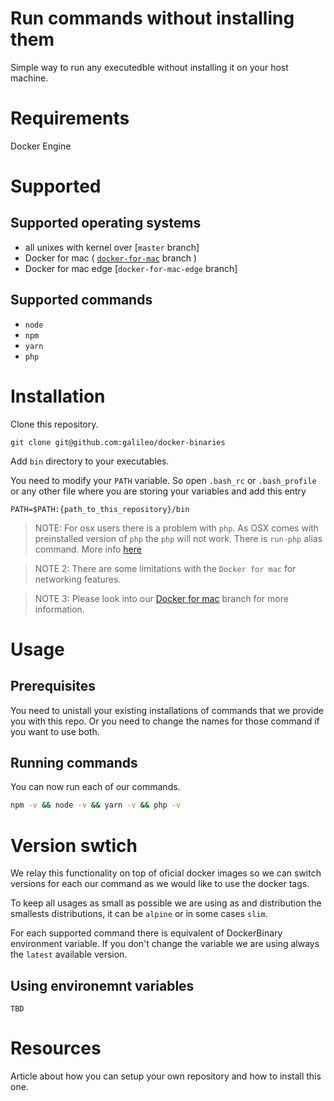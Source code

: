 # Run commands without installing them

Simple way to run any executedble without installing it on your host machine.

# Requirements

Docker Engine

# Supported 

## Supported operating systems

- all unixes with kernel over [`master` branch]
- Docker for mac ( [`docker-for-mac`](../../tree/docker-for-mac) branch )
- Docker for mac edge [`docker-for-mac-edge` branch]

## Supported commands

- `node`
- `npm`
- `yarn`
- `php`

# Installation

Clone this repository.

```
git clone git@github.com:galileo/docker-binaries
```

Add `bin` directory to your executables.

You need to modify your `PATH` variable. So open `.bash_rc` or `.bash_profile` or any other file where you are storing your variables and add this entry

```
PATH=$PATH:{path_to_this_repository}/bin
```

> NOTE: For osx users there is a problem with `php`. As OSX comes with preinstalled version of `php` the `php` will not work. There is `run-php` alias command. More info [here](../../tree/docker-for-mac#limitations)

> NOTE 2: There are some limitations with the `Docker for mac` for networking features.

> NOTE 3: Please look into our [Docker for mac](../../tree/docker-for-mac) branch  for more information.

# Usage

## Prerequisites

You need to unistall your existing installations of commands that we provide you with this repo. Or you need to change the names for those command if you want to use both.

## Running commands

You can now run each of our commands.

```bash
npm -v && node -v && yarn -v && php -v
```

# Version swtich

We relay this functionality on top of oficial docker images so we can switch versions for each our command as we would like to use the docker tags.

To keep all usages as small as possible we are using as and distribution the smallests distributions, it can be `alpine` or in some cases `slim`.

For each supported command there is equivalent of DockerBinary environment variable. If you don't change the variable we are using always the `latest` available version.

## Using environemnt variables

```
TBD
```

# Resources

Article about how you can setup your own repository and how to install this one.
